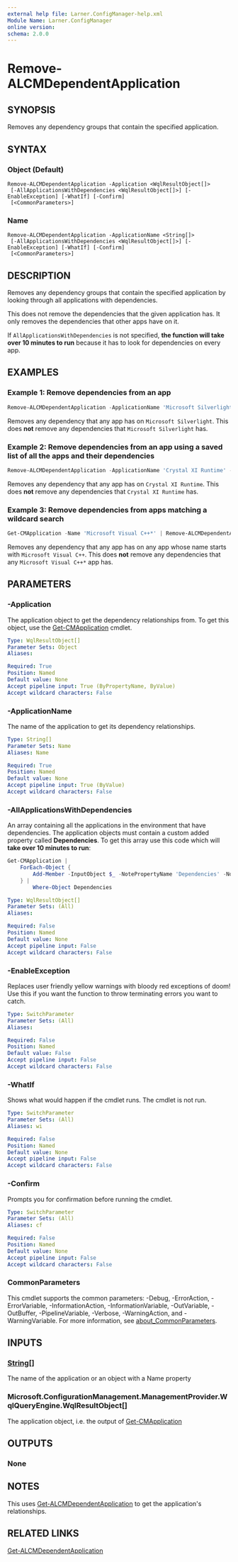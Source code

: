 ```yaml
---
external help file: Larner.ConfigManager-help.xml
Module Name: Larner.ConfigManager
online version:
schema: 2.0.0
---
```


# Remove-ALCMDependentApplication

## SYNOPSIS

Removes any dependency groups that contain the specified application.

## SYNTAX

### Object (Default)

```
Remove-ALCMDependentApplication -Application <WqlResultObject[]>
 [-AllApplicationsWithDependencies <WqlResultObject[]>] [-EnableException] [-WhatIf] [-Confirm]
 [<CommonParameters>]
```

### Name

```
Remove-ALCMDependentApplication -ApplicationName <String[]>
 [-AllApplicationsWithDependencies <WqlResultObject[]>] [-EnableException] [-WhatIf] [-Confirm]
 [<CommonParameters>]
```

## DESCRIPTION

Removes any dependency groups that contain the specified application by looking through all applications with dependencies.

This does not remove the dependencies that the given application has. It only removes the dependencies that other apps have on it.

If `AllApplicationsWithDependencies` is not specified, **the function will take over 10 minutes to run** because it has to look for dependencies on every app.

## EXAMPLES

### Example 1: Remove dependencies from an app

```powershell
Remove-ALCMDependentApplication -ApplicationName 'Microsoft Silverlight'
```

Removes any dependency that any app has on `Microsoft Silverlight`. This does **not** remove any dependencies that `Microsoft Silverlight` has.

### Example 2: Remove dependencies from an app using a saved list of all the apps and their dependencies

```powershell
Remove-ALCMDependentApplication -ApplicationName 'Crystal XI Runtime' -AllApplicationsWithDependencies $AllApplicationsWithDependencies
```

Removes any dependency that any app has on `Crystal XI Runtime`. This does **not** remove any dependencies that `Crystal XI Runtime` has.

### Example 3: Remove dependencies from apps matching a wildcard search

```powershell
Get-CMApplication -Name 'Microsoft Visual C++*' | Remove-ALCMDependentApplication -AllApplicationsWithDependencies $AllApplicationsWithDependencies
```

Removes any dependency that any app has on any app whose name starts with `Microsoft Visual C++`. This does **not** remove any dependencies that any `Microsoft Visual C++*` app has.

## PARAMETERS

### -Application

The application object to get the dependency relationships from.
To get this object, use the [Get-CMApplication](https://learn.microsoft.com/en-us/powershell/module/configurationmanager/get-cmapplication) cmdlet.

```yaml
Type: WqlResultObject[]
Parameter Sets: Object
Aliases:

Required: True
Position: Named
Default value: None
Accept pipeline input: True (ByPropertyName, ByValue)
Accept wildcard characters: False
```

### -ApplicationName

The name of the application to get its dependency relationships.

```yaml
Type: String[]
Parameter Sets: Name
Aliases: Name

Required: True
Position: Named
Default value: None
Accept pipeline input: True (ByValue)
Accept wildcard characters: False
```

### -AllApplicationsWithDependencies

An array containing all the applications in the environment that have dependencies.
The application objects must contain a custom added property called **Dependencies**.
To get this array use this code which will **take over 10 minutes to run**:

```powershell
Get-CMApplication |
    ForEach-Object {
        Add-Member -InputObject $_ -NotePropertyName 'Dependencies' -NotePropertyValue (Get-ALCMApplicationDependency -Application $_ -OutputType ModelName)
    } |
        Where-Object Dependencies
```

```yaml
Type: WqlResultObject[]
Parameter Sets: (All)
Aliases:

Required: False
Position: Named
Default value: None
Accept pipeline input: False
Accept wildcard characters: False
```

### -EnableException

Replaces user friendly yellow warnings with bloody red exceptions of doom! Use this if you want the function to throw terminating errors you want to catch.

```yaml
Type: SwitchParameter
Parameter Sets: (All)
Aliases:

Required: False
Position: Named
Default value: False
Accept pipeline input: False
Accept wildcard characters: False
```

### -WhatIf

Shows what would happen if the cmdlet runs.
The cmdlet is not run.

```yaml
Type: SwitchParameter
Parameter Sets: (All)
Aliases: wi

Required: False
Position: Named
Default value: None
Accept pipeline input: False
Accept wildcard characters: False
```

### -Confirm

Prompts you for confirmation before running the cmdlet.

```yaml
Type: SwitchParameter
Parameter Sets: (All)
Aliases: cf

Required: False
Position: Named
Default value: None
Accept pipeline input: False
Accept wildcard characters: False
```

### CommonParameters

This cmdlet supports the common parameters: -Debug, -ErrorAction, -ErrorVariable, -InformationAction, -InformationVariable, -OutVariable, -OutBuffer, -PipelineVariable, -Verbose, -WarningAction, and -WarningVariable. For more information, see [about_CommonParameters](http://go.microsoft.com/fwlink/?LinkID=113216).

## INPUTS

### [String[]](https://learn.microsoft.com/en-us/dotnet/api/system.string)

The name of the application or an object with a Name property

### Microsoft.ConfigurationManagement.ManagementProvider.WqlQueryEngine.WqlResultObject[]

The application object, i.e. the output of [Get-CMApplication](https://learn.microsoft.com/en-us/powershell/module/configurationmanager/get-cmapplication)

## OUTPUTS

### None

## NOTES

This uses [Get-ALCMDependentApplication](Get-ALCMDependentApplication.md) to get the application's relationships.

## RELATED LINKS

[Get-ALCMDependentApplication](Get-ALCMDependentApplication.md)